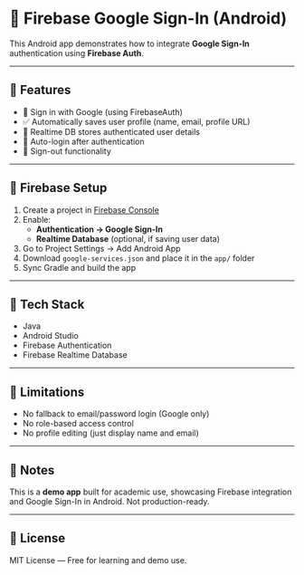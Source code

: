 # 🔐 Firebase Google Sign-In (Android)

This Android app demonstrates how to integrate **Google Sign-In** authentication using **Firebase Auth**.

---

## 🌟 Features

- 🔑 Sign in with Google (using FirebaseAuth)
- ✅ Automatically saves user profile (name, email, profile URL)
- 🧾 Realtime DB stores authenticated user details
- 🔁 Auto-login after authentication
- 🚪 Sign-out functionality

---

## 📂 Firebase Setup

1. Create a project in [Firebase Console](https://console.firebase.google.com)
2. Enable:
   - **Authentication → Google Sign-In**
   - **Realtime Database** (optional, if saving user data)
3. Go to Project Settings → Add Android App
4. Download `google-services.json` and place it in the `app/` folder
5. Sync Gradle and build the app

---

## 🧱 Tech Stack

- Java
- Android Studio
- Firebase Authentication
- Firebase Realtime Database

---

## 🚫 Limitations

- No fallback to email/password login (Google only)
- No role-based access control
- No profile editing (just display name and email)

---

## 📎 Notes

This is a **demo app** built for academic use, showcasing Firebase integration and Google Sign-In in Android. Not production-ready.

---

## 📄 License

MIT License — Free for learning and demo use.
